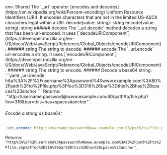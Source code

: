 <TITLE>_uri</TITLE>
<METADATA>env: Shared</METADATA>
<DESCRIPTION>The `_uri` operator [encodes and decodes](https://en.wikipedia.org/wiki/Percent-encoding) Uniform Resource Identifiers (URI). It encodes characters that are not in the limited US-ASCII characters legal within a URI.</DESCRIPTION>
<USAGE>decode(value: string): string
encode(value: string): string
###### decode
The `_uri.decode` method decodes a string that has been uri-encoded. It uses [`decodeURIComponent`](https://developer.mozilla.org/en-US/docs/Web/JavaScript/Reference/Global_Objects/encodeURIComponent).
###### string
The string to decode.
###### encode
The `_uri.encode` uri-encodes a string. It uses [`encodeURIComponent`](https://developer.mozilla.org/en-US/docs/Web/JavaScript/Reference/Global_Objects/encodeURIComponent).
###### string
The string to encode.</USAGE>
<EXAMPLES>###### Decode a base64 string:
```yaml
_uri.decode: http%3A%2F%2Fusername%3Apassword%40www.example.com%3A80%2Fpath%2Fto%2Ffile.php%3Ffoo%3D316%26bar%3Dthis%2Bhas%2Bspaces%23anchor
```
Returns: `"http://username:password@www.example.com:80/path/to/file.php?foo=316&bar=this+has+spaces#anchor"`.

###### Encode a string as base64:

```yaml
_uri.encode: http://username:password@www.example.com:80/path/to/file.php?foo=316&bar=this+has+spaces#anchor
```

Returns: `"http%3A%2F%2Fusername%3Apassword%40www.example.com%3A80%2Fpath%2Fto%2Ffile.php%3Ffoo%3D316%26bar%3Dthis%2Bhas%2Bspaces%23anchor"`.</EXAMPLES>
